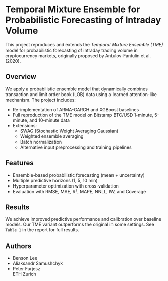 # Temporal Mixture Ensemble for Probabilistic Forecasting of Intraday Volume

This project reproduces and extends the *Temporal Mixture Ensemble (TME)* model for probabilistic forecasting of intraday trading volume in cryptocurrency markets, originally proposed by Antulov-Fantulin et al. (2020).

## Overview

We apply a probabilistic ensemble model that dynamically combines transaction and limit order book (LOB) data using a learned attention-like mechanism. The project includes:

- Re-implementation of ARMA-GARCH and XGBoost baselines
- Full reproduction of the TME model on Bitstamp BTC/USD 1-minute, 5-minute, and 10-minute data
- Extensions: 
  - SWAG (Stochastic Weight Averaging Gaussian)
  - Weighted ensemble averaging
  - Batch normalization
  - Alternative input preprocessing and training pipelines

## Features

- Ensemble-based probabilistic forecasting (mean + uncertainty)
- Multiple predictive horizons (1, 5, 10 min)
- Hyperparameter optimization with cross-validation
- Evaluation with RMSE, MAE, R², MAPE, NNLL, IW, and Coverage

## Results

We achieve improved predictive performance and calibration over baseline models. Our TME variant outperforms the original in some settings. See `Table 1` in the report for full results.

## Authors

- Benson Lee  
- Aliaksandr Samushchyk  
- Peter Furjesz  
ETH Zurich



        
